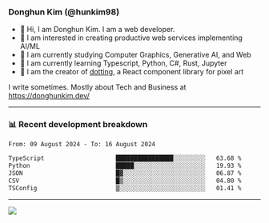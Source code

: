 ### Donghun Kim (@hunkim98)

- 👋 Hi, I am Donghun Kim. I am a web developer. 
- 🤔 I am interested in creating productive web services implementing AI/ML
- 🔭 I am currently studying Computer Graphics, Generative AI, and Web 
- 🌱 I am currently learning Typescript, Python, C#, Rust, Jupyter
- 🎨 I am the creator of [dotting](https://github.com/hunkim98/dotting), a React component library for pixel art

I write sometimes. Mostly about Tech and Business at https://donghunkim.dev/

---
### 📊 Recent development breakdown
<!--START_SECTION:waka-->

```txt
From: 09 August 2024 - To: 16 August 2024

TypeScript                    ████████████████░░░░░░░░░   63.68 %
Python                        █████░░░░░░░░░░░░░░░░░░░░   19.93 %
JSON                          █▓░░░░░░░░░░░░░░░░░░░░░░░   06.87 %
CSV                           █▒░░░░░░░░░░░░░░░░░░░░░░░   04.80 %
TSConfig                      ▒░░░░░░░░░░░░░░░░░░░░░░░░   01.41 %
```

<!--END_SECTION:waka-->
---

<!-- <div align='center'> -->
  <img align="center" src="https://github-readme-stats.vercel.app/api?username=hunkim98&theme=dark&show_icons=true"/>
<!-- </div> -->
<!--
**hunkim98/hunkim98** is a ✨ _special_ ✨ repository because its `README.md` (this file) appears on your GitHub profile.

Here are some ideas to get you started:

- 🔭 I’m currently working on ...
- 🌱 I’m currently learning ...
- 👯 I’m looking to collaborate on ...
- 🤔 I’m looking for help with ...
- 💬 Ask me about ...
- 📫 How to reach me: ...
- 😄 Pronouns: ...
- ⚡ Fun fact: ...
-->
